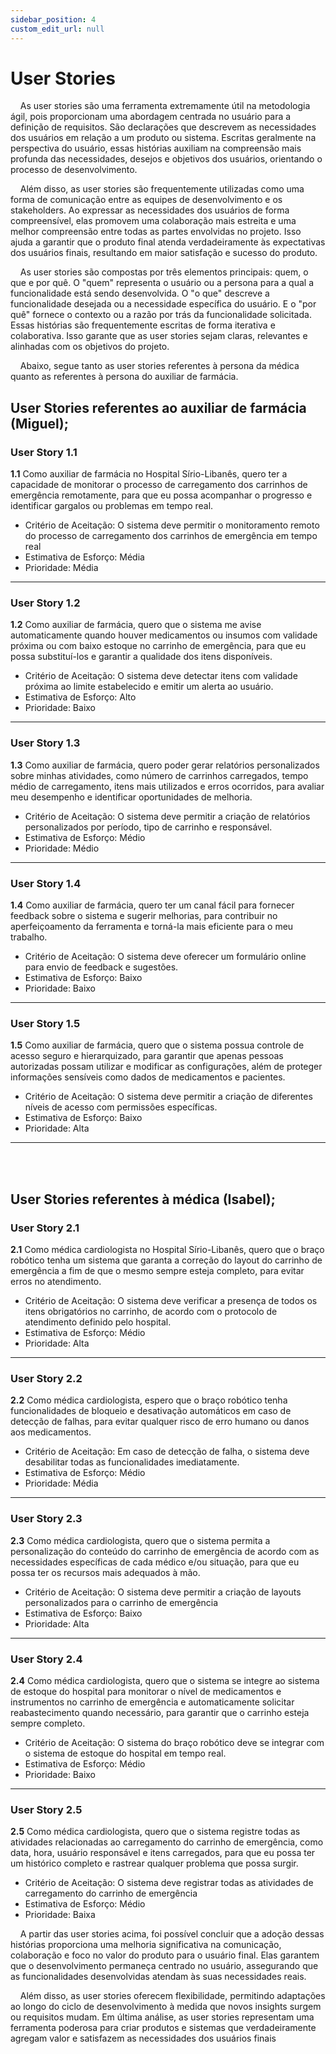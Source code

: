 ```yaml
---
sidebar_position: 4
custom_edit_url: null
---
```


# User Stories

&nbsp;&nbsp;&nbsp;&nbsp;As user stories são uma ferramenta extremamente útil na metodologia ágil, pois proporcionam uma abordagem centrada no usuário para a definição de requisitos. São declarações que descrevem as necessidades dos usuários em relação a um produto ou sistema. Escritas geralmente na perspectiva do usuário, essas histórias auxiliam na compreensão mais profunda das necessidades, desejos e objetivos dos usuários, orientando o processo de desenvolvimento.

&nbsp;&nbsp;&nbsp;&nbsp;Além disso, as user stories são frequentemente utilizadas como uma forma de comunicação entre as equipes de desenvolvimento e os stakeholders. Ao expressar as necessidades dos usuários de forma compreensível, elas promovem uma colaboração mais estreita e uma melhor compreensão entre todas as partes envolvidas no projeto. Isso ajuda a garantir que o produto final atenda verdadeiramente às expectativas dos usuários finais, resultando em maior satisfação e sucesso do produto.

&nbsp;&nbsp;&nbsp;&nbsp;As user stories são compostas por três elementos principais: quem, o que e por quê. O "quem" representa o usuário ou a persona para a qual a funcionalidade está sendo desenvolvida. O "o que" descreve a funcionalidade desejada ou a necessidade específica do usuário. E o "por quê" fornece o contexto ou a razão por trás da funcionalidade solicitada. Essas histórias são frequentemente escritas de forma iterativa e colaborativa. Isso garante que as user stories sejam claras, relevantes e alinhadas com os objetivos do projeto.

&nbsp;&nbsp;&nbsp;&nbsp;Abaixo, segue tanto as user stories referentes à persona da médica quanto as referentes à persona do auxiliar de farmácia.

## User Stories referentes ao auxiliar de farmácia (Miguel);

### User Story 1.1

**1.1** Como auxiliar de farmácia no Hospital Sírio-Libanês, quero ter a capacidade de monitorar o processo de carregamento dos carrinhos de emergência remotamente, para que eu possa acompanhar o progresso e identificar gargalos ou problemas em tempo real.
   - Critério de Aceitação: O sistema deve permitir o monitoramento remoto do processo de carregamento dos carrinhos de emergência em tempo real
   - Estimativa de Esforço: Média
   - Prioridade: Média
---

### User Story 1.2

**1.2** Como auxiliar de farmácia, quero que o sistema me avise automaticamente quando houver medicamentos ou insumos com validade próxima ou com baixo estoque no carrinho de emergência, para que eu possa substituí-los e garantir a qualidade dos itens disponíveis.
   - Critério de Aceitação: O sistema deve detectar itens com validade próxima ao limite estabelecido e emitir um alerta ao usuário.
   - Estimativa de Esforço: Alto
   - Prioridade: Baixo
---

### User Story 1.3

**1.3** Como auxiliar de farmácia, quero poder gerar relatórios personalizados sobre minhas atividades, como número de carrinhos carregados, tempo médio de carregamento, itens mais utilizados e erros ocorridos, para avaliar meu desempenho e identificar oportunidades de melhoria.
   - Critério de Aceitação: O sistema deve permitir a criação de relatórios personalizados por período, tipo de carrinho e responsável.
   - Estimativa de Esforço: Médio
   - Prioridade: Médio
---

### User Story 1.4

**1.4** Como auxiliar de farmácia, quero ter um canal fácil para fornecer feedback sobre o sistema e sugerir melhorias, para contribuir no aperfeiçoamento da ferramenta e torná-la mais eficiente para o meu trabalho.
   - Critério de Aceitação: O sistema deve oferecer um formulário online para envio de feedback e sugestões.
   - Estimativa de Esforço: Baixo
   - Prioridade: Baixo
---

### User Story 1.5

**1.5** Como auxiliar de farmácia, quero que o sistema possua controle de acesso seguro e hierarquizado, para garantir que apenas pessoas autorizadas possam utilizar e modificar as configurações, além de proteger informações sensíveis como dados de medicamentos e pacientes.
   - Critério de Aceitação: O sistema deve permitir a criação de diferentes níveis de acesso com permissões específicas.
   - Estimativa de Esforço: Baixo
   - Prioridade: Alta
   ---

<br></br>


## User Stories referentes à médica (Isabel);

### User Story 2.1

**2.1** Como médica cardiologista no Hospital Sírio-Libanês, quero que o braço robótico tenha um sistema que garanta a correção do layout do carrinho de emergência a fim de que o mesmo sempre esteja completo, para evitar erros no atendimento.
   - Critério de Aceitação: O sistema deve verificar a presença de todos os itens obrigatórios no carrinho, de acordo com o protocolo de atendimento definido pelo hospital.
   - Estimativa de Esforço: Médio
   - Prioridade: Alta
---

### User Story 2.2

**2.2** Como médica cardiologista, espero que o braço robótico tenha funcionalidades de bloqueio e desativação automáticos em caso de detecção de falhas, para evitar qualquer risco de erro humano ou danos aos medicamentos.
   - Critério de Aceitação: Em caso de detecção de falha, o sistema deve desabilitar todas as funcionalidades imediatamente.
   - Estimativa de Esforço: Médio
   - Prioridade: Média
---

### User Story 2.3

**2.3** Como médica cardiologista, quero que o sistema permita a personalização do conteúdo do carrinho de emergência de acordo com as necessidades específicas de cada médico e/ou situação, para que eu possa ter os recursos mais adequados à mão.
   - Critério de Aceitação: O sistema deve permitir a criação de layouts personalizados para o carrinho de emergência
   - Estimativa de Esforço: Baixo
   - Prioridade: Alta
---

### User Story 2.4

**2.4** Como médica cardiologista, quero que o sistema se integre ao sistema de estoque do hospital para monitorar o nível de medicamentos e instrumentos no carrinho de emergência e automaticamente solicitar reabastecimento quando necessário, para garantir que o carrinho esteja sempre completo.
   - Critério de Aceitação: O sistema do braço robótico deve se integrar com o sistema de estoque do hospital em tempo real.
   - Estimativa de Esforço: Médio
   - Prioridade: Baixo
---

### User Story 2.5

**2.5** Como médica cardiologista, quero que o sistema registre todas as atividades relacionadas ao carregamento do carrinho de emergência, como data, hora, usuário responsável e itens carregados, para que eu possa ter um histórico completo e rastrear qualquer problema que possa surgir.
   - Critério de Aceitação: O sistema deve registrar todas as atividades de carregamento do carrinho de emergência
   - Estimativa de Esforço: Médio
   - Prioridade: Baixa


&nbsp;&nbsp;&nbsp;&nbsp;A partir das user stories acima, foi possível concluir que a adoção dessas histórias proporciona uma melhoria significativa na comunicação, colaboração e foco no valor do produto para o usuário final. Elas garantem que o desenvolvimento permaneça centrado no usuário, assegurando que as funcionalidades desenvolvidas atendam às suas necessidades reais.

&nbsp;&nbsp;&nbsp;&nbsp;Além disso, as user stories oferecem flexibilidade, permitindo adaptações ao longo do ciclo de desenvolvimento à medida que novos insights surgem ou requisitos mudam. Em última análise, as user stories representam uma ferramenta poderosa para criar produtos e sistemas que verdadeiramente agregam valor e satisfazem as necessidades dos usuários finais